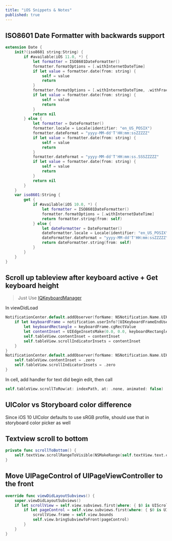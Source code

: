 ```yaml
---
title: "iOS Snippets & Notes"
published: true
---
```


## ISO8601 Date Formatter with backwards support

```swift
extension Date {
    init?(iso8601 string:String) {
        if #available(iOS 11.0, *) {
            let formatter = ISO8601DateFormatter()
            formatter.formatOptions = [.withInternetDateTime]
            if let value = formatter.date(from: string) {
                self = value
                return
            }
            formatter.formatOptions = [.withInternetDateTime, .withFractionalSeconds]
            if let value = formatter.date(from: string) {
                self = value
                return
            }
            return nil
        } else {
            let formatter = DateFormatter()
            formatter.locale = Locale(identifier: "en_US_POSIX")
            formatter.dateFormat = "yyyy-MM-dd'T'HH:mm:ssZZZZZ"
            if let value = formatter.date(from: string) {
                self = value
                return
            }
            formatter.dateFormat = "yyyy-MM-dd'T'HH:mm:ss.SSSZZZZZ"
            if let value = formatter.date(from: string) {
                self = value
                return
            }
            return nil
        }
    }
    var iso8601:String {
        get {
            if #available(iOS 10.0, *) {
                let formatter = ISO8601DateFormatter()
                formatter.formatOptions = [.withInternetDateTime]
                return formatter.string(from: self)
            } else {
                let dateFormatter = DateFormatter()
                dateFormatter.locale = Locale(identifier: "en_US_POSIX")
                dateFormatter.dateFormat = "yyyy-MM-dd'T'HH:mm:ssZZZZZ"
                return dateFormatter.string(from: self)
            }
        }
    }
}
```

## Scroll up tableview after keyboard active + Get keyboard height

> Just Use [IQKeyboardManager](https://github.com/hackiftekhar/IQKeyboardManager)

In viewDidLoad

```swift
NotificationCenter.default.addObserver(forName: NSNotification.Name.UIKeyboardWillShow, object: nil, queue: nil) { (notification) in
    if let keyboardFrame = notification.userInfo?[UIKeyboardFrameEndUserInfoKey] as? NSValue {
        let keyboardRectangle = keyboardFrame.cgRectValue
        let contentInset = UIEdgeInsetsMake(0.0, 0.0, keyboardRectangle.height, 0.0)
        self.tableView.contentInset = contentInset
        self.tableView.scrollIndicatorInsets = contentInset
    }
}
NotificationCenter.default.addObserver(forName: NSNotification.Name.UIKeyboardWillHide, object: nil, queue: nil) { (notification) in
    self.tableView.contentInset = .zero
    self.tableView.scrollIndicatorInsets = .zero
}
```

In cell, add handler for text did begin edit, then call

```swift
self.tableView.scrollToRow(at: indexPath, at: .none, animated: false)
```

## UIColor vs Storyboard color difference

Since iOS 10 UIColor defaults to use sRGB profile, should use that in storyboard color picker as well

## Textview scroll to bottom

```swift
private func scrollToBottom() {
    self.textView.scrollRangeToVisible(NSMakeRange(self.textView.text.count - 1, 0))
}
```

## Move UIPageControl of UIPageViewController to the front

```swift
override func viewDidLayoutSubviews() {
    super.viewDidLayoutSubviews()
    if let scrollView = self.view.subviews.first(where: { $0 is UIScrollView }) as? UIScrollView {
        if let pageControl = self.view.subviews.first(where: { $0 is UIPageControl }) as? UIPageControl {
            scrollView.frame = self.view.bounds
            self.view.bringSubviewToFront(pageControl)
        }
    }
}
 ```
